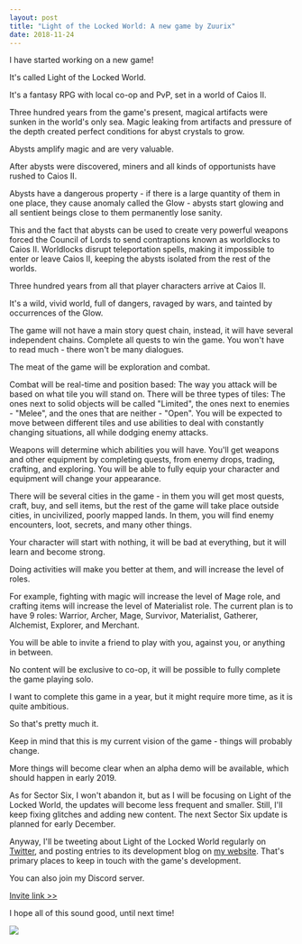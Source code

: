 ```yaml
---
layout: post
title: "Light of the Locked World: A new game by Zuurix"
date: 2018-11-24
---
```


I have started working on a new game!

It's called Light of the Locked World.

It's a fantasy RPG with local co-op and PvP, set in a world of Caios II.

Three hundred years from the game's present, magical artifacts were sunken in the world's only sea.
Magic leaking from artifacts and pressure of the depth created perfect conditions for abyst crystals to grow.

Abysts amplify magic and are very valuable.

After abysts were discovered, miners and all kinds of opportunists have rushed to Caios II.

Abysts have a dangerous property - if there is a large quantity of them in one place, they cause anomaly called the Glow - abysts start glowing and all sentient beings close to them permanently lose sanity.

This and the fact that abysts can be used to create very powerful weapons forced the Council of Lords to send contraptions known as worldlocks to Caios II.
Worldlocks disrupt teleportation spells, making it impossible to enter or leave Caios II, keeping the abysts isolated from the rest of the worlds.

Three hundred years from all that player characters arrive at Caios II.

It's a wild, vivid world, full of dangers, ravaged by wars, and tainted by occurrences of the Glow.

The game will not have a main story quest chain, instead, it will have several independent chains. Complete all quests to win the game.
You won't have to read much - there won't be many dialogues.

The meat of the game will be exploration and combat.

Combat will be real-time and position based: The way you attack will be based on what tile you will stand on.
There will be three types of tiles: The ones next to solid objects will be called "Limited", the ones next to enemies - "Melee", and the ones that are neither - "Open".
You will be expected to move between different tiles and use abilities to deal with constantly changing situations, all while dodging enemy attacks.

Weapons will determine which abilities you will have.
You'll get weapons and other equipment by completing quests, from enemy drops, trading, crafting, and exploring.
You will be able to fully equip your character and equipment will change your appearance.

There will be several cities in the game - in them you will get most quests, craft, buy, and sell items, but the rest of the game will take place outside cities, in uncivilized, poorly mapped lands.
In them, you will find enemy encounters, loot, secrets, and many other things.

Your character will start with nothing, it will be bad at everything, but it will learn and become strong.

Doing activities will make you better at them, and will increase the level of roles.

For example, fighting with magic will increase the level of Mage role, and crafting items will increase the level of Materialist role.
The current plan is to have 9 roles: Warrior, Archer, Mage, Survivor, Materialist, Gatherer, Alchemist, Explorer, and Merchant.

You will be able to invite a friend to play with you, against you, or anything in between.

No content will be exclusive to co-op, it will be possible to fully complete the game playing solo.

I want to complete this game in a year, but it might require more time, as it is quite ambitious.

So that's pretty much it.

Keep in mind that this is my current vision of the game - things will probably change.

More things will become clear when an alpha demo will be available, which should happen in early 2019.

As for Sector Six, I won't abandon it, but as I will be focusing on Light of the Locked World, the updates will become less frequent and smaller.
Still, I'll keep fixing glitches and adding new content. The next Sector Six update is planned for early December.

Anyway, I'll be tweeting about Light of the Locked World regularly on [Twitter](https://twitter.com/DeveloperZuurix), and posting entries to its development blog on [my website](https://zuurix.com/).
That's primary places to keep in touch with the game's development.

You can also join my Discord server.

[Invite link >>](https://discord.gg/TpwszJu)

I hope all of this sound good, until next time!

![](https://raw.githubusercontent.com/Zuurix/Zuurix.github.io/master/images/CAIOS%20II-h.png)
